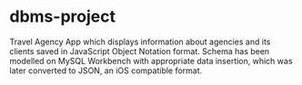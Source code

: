 # dbms-project
Travel Agency App which displays information about agencies and its clients saved in JavaScript Object Notation format. Schema has been modelled on MySQL Workbench with appropriate data insertion, which was later converted to JSON, an iOS compatible format. 

